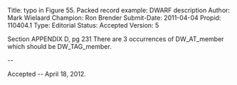 Title:       typo in Figure 55. Packed record example: DWARF description
Author:      Mark Wielaard
Champion:    Ron Brender
Submit-Date: 2011-04-04
Propid:      110404.1
Type:        Editorial
Status:      Accepted
Version:     5

Section APPENDIX D, pg 231
There are 3 occurrences of DW_AT_member which should be DW_TAG_member.

--

Accepted -- April 18, 2012.
